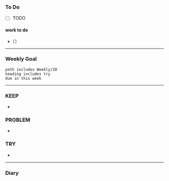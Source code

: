 ### To Do
- [ ] TODO
#### work to do
- [ ] 

---

### Weekly Goal
```tasks
path includes Weekly/20
heading includes try
due in this week
```

---

### KEEP
- 
### PROBLEM
- 
### TRY
- 

---

### Diary

